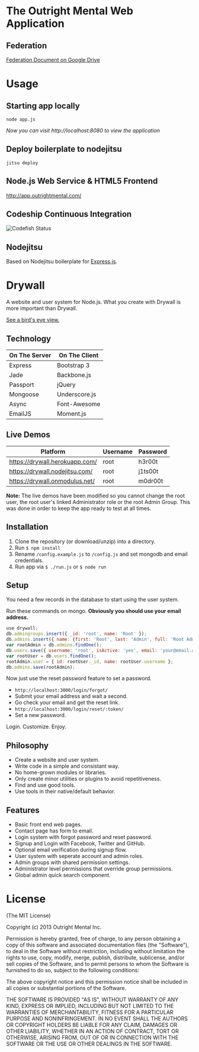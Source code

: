 The Outright Mental Web Application
===================================

Federation
----------
[Federation Document on Google Drive](https://docs.google.com/document/d/1XsUguBMxcfvw79Pb978qjPgioRe_m9DcRn4UNMCTPNY/edit)

# Usage

## Starting app locally

    node app.js

*Now you can visit http://localhost:8080 to view the application*

## Deploy boilerplate to nodejitsu

    jitsu deploy

Node.js Web Service & HTML5 Frontend
------------------------------------
http://app.outrightmental.com/

## Codeship Continuous Integration
![Codefish Status](https://www.codeship.io/projects/4d142b50-3183-0131-d72e-0ab595d4f030/status)

## Nodejitsu
Based on Nodejitsu boilerplate for [Express.js](http://express.js.com).

Drywall
=============

A website and user system for Node.js. What you create with Drywall is more important than Drywall.

[See a bird's eye view.](http://jedireza.github.io/drywall/)

Technology
------------

| On The Server | On The Client  |
| ------------- | -------------- |
| Express       | Bootstrap 3    |
| Jade          | Backbone.js    |
| Passport      | jQuery         |
| Mongoose      | Underscore.js  |
| Async         | Font-Awesome   |
| EmailJS       | Moment.js      |

Live Demos
------------

| Platform                       | Username | Password |
| ------------------------------ | -------- | -------- |
| https://drywall.herokuapp.com/ | root     | h3r00t   |
| https://drywall.nodejitsu.com/ | root     | j1ts00t  |
| https://drywall.onmodulus.net/ | root     | m0dr00t  |

__Note:__ The live demos have been modified so you cannot change the root user, the root user's linked Administrator role or the root Admin Group. This was done in order to keep the app ready to test at all times.

Installation
------------

 1. Clone the repository (or download/unzip) into a directory.
 2. Run `$ npm install`
 3. Rename `/config.example.js` to `/config.js` and set mongodb and email credentials.
 4. Run app via `$ ./run.js` or `$ node run`

Setup
------------

You need a few records in the database to start using the user system.

Run these commands on mongo. __Obviously you should use your email address.__

```js
use drywall;
db.admingroups.insert({ _id: 'root', name: 'Root' });
db.admins.insert({ name: {first: 'Root', last: 'Admin', full: 'Root Admin'}, groups: ['root'] });
var rootAdmin = db.admins.findOne();
db.users.save({ username: 'root', isActive: 'yes', email: 'your@email.addy', roles: {admin: rootAdmin._id} });
var rootUser = db.users.findOne();
rootAdmin.user = { id: rootUser._id, name: rootUser.username };
db.admins.save(rootAdmin);
```

Now just use the reset password feature to set a password.

 - `http://localhost:3000/login/forgot/`
 - Submit your email address and wait a second.
 - Go check your email and get the reset link.
 - `http://localhost:3000/login/reset/:token/`
 - Set a new password.

Login. Customize. Enjoy.

Philosophy
------------

 - Create a website and user system.
 - Write code in a simple and consistant way.
 - No home-grown modules or libraries.
 - Only create minor utilities or plugins to avoid repetitiveness.
 - Find and use good tools.
 - Use tools in their native/default behavior.

Features
------------

 - Basic front end web pages.
 - Contact page has form to email.
 - Login system with forgot password and reset password.
 - Signup and Login with Facebook, Twitter and GitHub.
 - Optional email verification during signup flow.
 - User system with seperate account and admin roles.
 - Admin groups with shared permission settings.
 - Administrator level permissions that override group permissions.
 - Global admin quick search component.

# License

(The MIT License)

Copyright (c) 2013 Outright Mental Inc.

Permission is hereby granted, free of charge, to any person obtaining a copy of this software and associated documentation files (the "Software"), to deal in the Software without restriction, including without limitation the rights to use, copy, modify, merge, publish, distribute, sublicense, and/or sell copies of the Software, and to permit persons to whom the Software is furnished to do so, subject to the following conditions:

The above copyright notice and this permission notice shall be included in all copies or substantial portions of the Software.

THE SOFTWARE IS PROVIDED "AS IS", WITHOUT WARRANTY OF ANY KIND, EXPRESS OR IMPLIED, INCLUDING BUT NOT LIMITED TO THE WARRANTIES OF MERCHANTABILITY, FITNESS FOR A PARTICULAR PURPOSE AND NONINFRINGEMENT. IN NO EVENT SHALL THE AUTHORS OR COPYRIGHT HOLDERS BE LIABLE FOR ANY CLAIM, DAMAGES OR OTHER LIABILITY, WHETHER IN AN ACTION OF CONTRACT, TORT OR OTHERWISE, ARISING FROM, OUT OF OR IN CONNECTION WITH THE SOFTWARE OR THE USE OR OTHER DEALINGS IN THE SOFTWARE.


